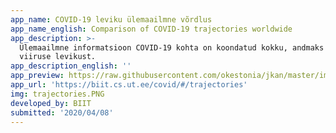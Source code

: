 ```yaml
---
app_name: COVID-19 leviku ülemaailmne võrdlus
app_name_english: Comparison of COVID-19 trajectories worldwide
app_description: >-
  Ülemaailmne informatsioon COVID-19 kohta on koondatud kokku, andmaks ülevaadet
  viiruse levikust.
app_description_english: ''
app_preview: https://raw.githubusercontent.com/okestonia/jkan/master/img/trajectories.PNG
app_url: 'https://biit.cs.ut.ee/covid/#/trajectories'
img: trajectories.PNG
developed_by: BIIT
submitted: '2020/04/08'
---
```

